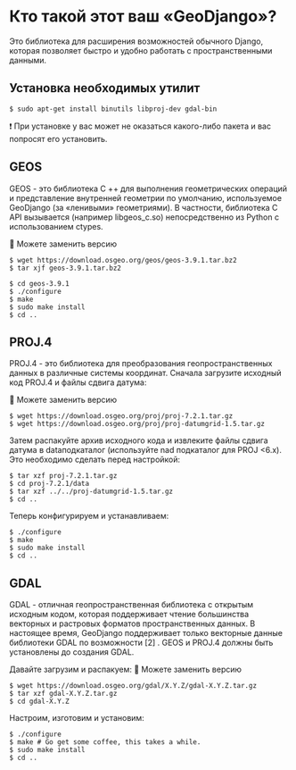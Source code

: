 # Кто такой этот ваш «GeoDjango»?
Это библиотека для расширения возможностей обычного Django, которая позволяет быстро и удобно работать с пространственными данными.

## Установка необходимых утилит

```
$ sudo apt-get install binutils libproj-dev gdal-bin
```

❗ При установке у вас может не оказаться какого-либо пакета и вас попросят его установить.

## GEOS
GEOS - это библиотека C ++ для выполнения геометрических операций и представление внутренней геометрии по умолчанию, используемое GeoDjango (за «ленивыми» геометриями). В частности, библиотека C API вызывается (например libgeos_c.so) непосредственно из Python с использованием ctypes.

📝 Можете заменить версию

```
$ wget https://download.osgeo.org/geos/geos-3.9.1.tar.bz2
$ tar xjf geos-3.9.1.tar.bz2
```
```
$ cd geos-3.9.1
$ ./configure
$ make
$ sudo make install
$ cd ..
```

## PROJ.4
PROJ.4 - это библиотека для преобразования геопространственных данных в различные системы координат.
Сначала загрузите исходный код PROJ.4 и файлы сдвига датума:

📝 Можете заменить версию

```
$ wget https://download.osgeo.org/proj/proj-7.2.1.tar.gz
$ wget https://download.osgeo.org/proj/proj-datumgrid-1.5.tar.gz
```
Затем распакуйте архив исходного кода и извлеките файлы сдвига датума в dataподкаталог (используйте nad подкаталог для PROJ <6.x). Это необходимо сделать перед настройкой:
```
$ tar xzf proj-7.2.1.tar.gz
$ cd proj-7.2.1/data
$ tar xzf ../../proj-datumgrid-1.5.tar.gz
$ cd ..
```
Теперь конфигурируем и устанавливаем:
```
$ ./configure
$ make
$ sudo make install
$ cd ..
```

## GDAL
GDAL - отличная геопространственная библиотека с открытым исходным кодом, которая поддерживает чтение большинства векторных и растровых форматов пространственных данных. В настоящее время, GeoDjango поддерживает только векторные данные библиотеки GDAL по возможности [2] . GEOS и PROJ.4 должны быть установлены до создания GDAL.

Давайте загрузим и распакуем:
📝 Можете заменить версию
```
$ wget https://download.osgeo.org/gdal/X.Y.Z/gdal-X.Y.Z.tar.gz
$ tar xzf gdal-X.Y.Z.tar.gz
$ cd gdal-X.Y.Z
```
Настроим, изготовим и установим:
```
$ ./configure
$ make # Go get some coffee, this takes a while.
$ sudo make install
$ cd ..
```



